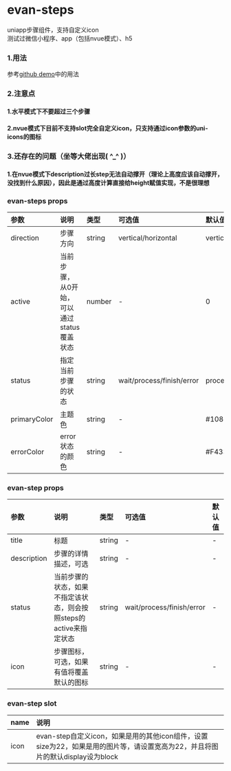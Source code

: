 # evan-steps
uniapp步骤组件，支持自定义icon   
测试过微信小程序、app（包括nvue模式）、h5

### 1.用法
参考[github demo](https://github.com/EvanMaFYH/evan-steps)中的用法

### 2.注意点

#### 1.水平模式下不要超过三个步骤
#### 2.nvue模式下目前不支持slot完全自定义icon，只支持通过icon参数的uni-icons的图标

### 3.还存在的问题（坐等大佬出现( ^_^ )）   

#### 1.在nvue模式下description过长step无法自动撑开（理论上高度应该自动撑开，没找到什么原因），因此是通过高度计算直接给height赋值实现，不是很理想


### evan-steps props
| 参数           | 说明            | 类型    | 可选值     | 默认值  |    
| :------------- | :------------------------------ | :------ | :----- | :--- |  
| direction | 步骤方向 | string | vertical/horizontal | vertical |
| active | 当前步骤，从0开始，可以通过status覆盖状态 | number | - | 0 |
| status | 指定当前步骤的状态 | string | wait/process/finish/error | process |
| primaryColor | 主题色 | string | - | #108ee9 |
| errorColor | error状态的颜色 | string | - | #F43347 |

### evan-step props   
| 参数           | 说明            | 类型    | 可选值     | 默认值  |    
| :------------- | :------------------------------ | :------ | :----- | :--- |  
| title | 标题 | string | - | - |
| description | 步骤的详情描述，可选 | string | - | - |
| status | 当前步骤的状态，如果不指定该状态，则会按照steps的active来指定状态 | string | wait/process/finish/error | - |
| icon | 步骤图标，可选，如果有值将覆盖默认的图标 | string | - | - |

### evan-step slot
| name | 说明 |
| :--- | :---------------- |
| icon | evan-step自定义icon，如果是用的其他icon组件，设置size为22，如果是用的图片等，请设置宽高为22，并且将图片的默认display设为block |
